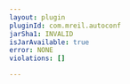 ```yaml
---
layout: plugin
pluginId: com.mreil.autoconf
jarSha1: INVALID
isJarAvailable: true
error: NONE
violations: []

---
```

